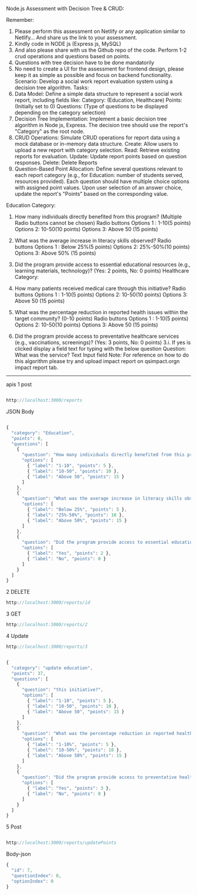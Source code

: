 Node.js Assessment with Decision Tree &amp; CRUD:

Remember:
1. Please perform this assessment on Netlify or any application similar to Netlify…
And share us the link to your assessment.
2. Kindly code in NODE js (Express js, MySQL)
3. And also please share with us the Github repo of the code. Perform 1-2 crud
operations and questions based on points.
4. Questions with tree decision have to be done mandatorily
5. No need to create a UI for the assessment for frontend design, please keep it as
simple as possible and focus on backend functionality.
Scenario: Develop a social work report evaluation system using a decision tree algorithm.
Tasks:
1. Data Model:
Define a simple data structure to represent a social work report, including fields like:
Category: (Education, Healthcare)
Points: (Initially set to 0)
Questions: (Type of questions to be displayed depending on the category selection)
2. Decision Tree Implementation:
Implement a basic decision tree algorithm in Node js, Express.
The decision tree should use the report&#39;s &quot;Category&quot; as the root node.
3. CRUD Operations:
Simulate CRUD operations for report data using a mock database or in-memory data
structure.
Create: Allow users to upload a new report with category selection.
Read: Retrieve existing reports for evaluation.
Update: Update report points based on question responses.
Delete: Delete Reports
4. Question-Based Point Allocation:
Define several questions relevant to each report category (e.g., for Education: number of
students served, resources provided).
Each question should have multiple choice options with assigned point values.
Upon user selection of an answer choice, update the report&#39;s &quot;Points&quot; based on the
corresponding value.

Education Category:
1. How many individuals directly benefited from this program? (Multiple Radio buttons
cannot be chosen)
Radio buttons Options 1 : 1-10(5 points)
Options 2: 10-50(10 points)
Options 3: Above 50 (15 points)
2. What was the average increase in literacy skills observed?
Radio buttons Options 1 : Below 25%(5 points)
Options 2: 25%-50%(10 points)
Options 3: Above 50% (15 points)

3. Did the program provide access to essential educational resources (e.g., learning
materials, technology)? (Yes: 2 points, No: 0 points)
Healthcare Category:
1. How many patients received medical care through this initiative?
Radio buttons Options 1 : 1-10(5 points)
Options 2: 10-50(10 points)
Options 3: Above 50 (15 points)

2. What was the percentage reduction in reported health issues within the target
community? (0-10 points)
Radio buttons Options 1 : 1-10(5 points)
Options 2: 10-50(10 points)
Options 3: Above 50 (15 points)

3. Did the program provide access to preventative healthcare services (e.g., vaccinations,
screenings)? (Yes: 3 points, No: 0 points)
3.i. If yes is clicked display a field text for typing with the below question
Question: What was the service?
Text Input field
Note: For reference on how to do this algorithm please try and upload impact report on
qsimpact.orgn impact report tab.
_____________________________________________________________________________________________________
apis
1 post 
```javascript

http://localhost:3000/reports
```

JSON
Body
```javascript

{
  "category": "Education",
  "points": 0,
  "questions": [
    {
      "question": "How many individuals directly benefited from this program?",
      "options": [
        { "label": "1-10", "points": 5 },
        { "label": "10-50", "points": 10 },
        { "label": "Above 50", "points": 15 }
      ]
    },
    {
      "question": "What was the average increase in literacy skills observed?",
      "options": [
        { "label": "Below 25%", "points": 5 },
        { "label": "25%-50%", "points": 10 },
        { "label": "Above 50%", "points": 15 }
      ]
    },
    {
      "question": "Did the program provide access to essential educational resources?",
      "options": [
        { "label": "Yes", "points": 2 },
        { "label": "No", "points": 0 }
      ]
    }
  ]
}
```

2 DELETE
```javascript
http://localhost:3000/reports/id
```


3 GET
```javascript
http://localhost:3000/reports/2
```

4 Update
```javascript
http://localhost:3000/reports/3
```
```javascript

{
  "category": "update education",
  "points": 37,
  "questions": [
    {
      "question": "this initiative?",
      "options": [
        { "label": "1-10", "points": 5 },
        { "label": "10-50", "points": 10 },
        { "label": "Above 50", "points": 15 }
      ]
    },
    {
      "question": "What was the percentage reduction in reported health issues within the target community?",
      "options": [
        { "label": "1-10%", "points": 5 },
        { "label": "10-50%", "points": 10 },
        { "label": "Above 50%", "points": 15 }
      ]
    },
    {
      "question": "Did the program provide access to preventative healthcare services?",
      "options": [
        { "label": "Yes", "points": 3 },
        { "label": "No", "points": 0 }
      ]
    }
  ]
}
```

5 Post
```javascript

http://localhost:3000/reports/updatePoints
```
Body-json

```javascript
{
  "id": 7,
  "questionIndex": 0,
  "optionIndex": 0
}

```
